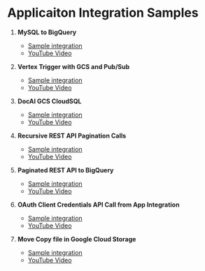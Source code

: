 # Applicaiton Integration Samples

1. **MySQL to BigQuery** 
    - [Sample integration](mysql-to-bigquery/mysql-datadump-demo-v8.json)
    - [YouTube Video](https://youtu.be/nn7Imf36WPw)

2. **Vertex Trigger with GCS and Pub/Sub** 
    - [Sample integration](vertex-prompt-gcs-pubsub/pos-prompt-sample-v12.json)
    - [YouTube Video](https://youtu.be/pGKSSX7odr0)

3. **DocAI GCS CloudSQL** 
    - [Sample integration](docai-gcs-cloudsql-gemini-prompt/pos-prompt-sample-v46.json)
    - [YouTube Video](https://youtu.be/fA_HI11H_Pk)

4. **Recursive REST API Pagination Calls** 
    - [Sample integration](recursive-rest-api-pagination/recursive-restapi-page-limit-demo-v4.json)
    - [YouTube Video](https://youtu.be/SEpcgxCqWQI)

5. **Paginated REST API to BigQuery**
    - [Sample integration](paginated-rest-api-write-to-bigquery/paginated-rest-api-write-to-bigquery-v5.json)
    - [YouTube Video](https://youtu.be/XF6lDOYvP9E)

6. **OAuth Client Credentials API Call from App Integration**
    - [Sample integration](oauth2-client-credential-api-callout/oauth2-client-credential-api-callout.excalidraw)
    - [YouTube Video](https://youtu.be/xF3_-Lc3nJc)

7. **Move Copy file in Google Cloud Storage**
    - [Sample integration](move-gcs-file-objects/move-file-in-gcs-demo-v1.json)
    - [YouTube Video](https://youtu.be/RhB5-29uE0s)

